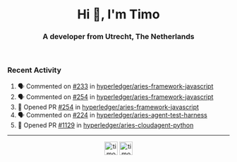<h1 align="center">Hi 👋, I'm Timo</h1>
<h3 align="center">A developer from Utrecht, The Netherlands</h3>
<br/>
<!-- https://github.com/rahuldkjain/github-profile-readme-generator --!>

<!--  <p align="left"><img src="https://github-readme-stats.vercel.app/api?username=timoglastra&show_icons=true&count_private=true&" alt="timoglastra" /></p> --!>

<!--
Github language stats
<p align="left"><img src="https://github-readme-stats.vercel.app/api/top-langs/?username=timoglastra&layout=compact" alt="timoglastra" /><p>
-->

<!-- Codestats language stats -->
<!-- <p align="left"><img src="https://codestats-readme.vercel.app/api/top-langs/?username=timoglastra&layout=compact&language_count=12" alt="timoglastra" /><p>    --!>
  
<h3>Recent Activity</h3>

<!--START_SECTION:activity-->
1. 🗣 Commented on [#233](https://github.com/hyperledger/aries-framework-javascript/issues/233) in [hyperledger/aries-framework-javascript](https://github.com/hyperledger/aries-framework-javascript)
2. 🗣 Commented on [#254](https://github.com/hyperledger/aries-framework-javascript/issues/254) in [hyperledger/aries-framework-javascript](https://github.com/hyperledger/aries-framework-javascript)
3. 💪 Opened PR [#254](https://github.com/hyperledger/aries-framework-javascript/pull/254) in [hyperledger/aries-framework-javascript](https://github.com/hyperledger/aries-framework-javascript)
4. 🗣 Commented on [#224](https://github.com/hyperledger/aries-agent-test-harness/issues/224) in [hyperledger/aries-agent-test-harness](https://github.com/hyperledger/aries-agent-test-harness)
5. 💪 Opened PR [#1129](https://github.com/hyperledger/aries-cloudagent-python/pull/1129) in [hyperledger/aries-cloudagent-python](https://github.com/hyperledger/aries-cloudagent-python)
<!--END_SECTION:activity-->

---

<p align="center">
<a href="https://twitter.com/timoglastra" target="blank"><img align="center" src="https://cdn.jsdelivr.net/npm/simple-icons@3.0.1/icons/twitter.svg" alt="timoglastra" height="30" width="30" /></a>
<a href="https://linkedin.com/in/timoglastra" target="blank"><img align="center" src="https://cdn.jsdelivr.net/npm/simple-icons@3.0.1/icons/linkedin.svg" alt="timoglastra" height="30" width="30" /></a>
</p>



